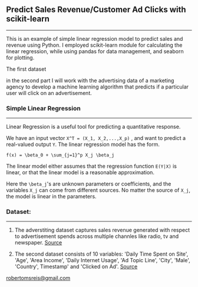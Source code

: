 
## Predict Sales Revenue/Customer Ad Clicks with scikit-learn
-------------------------------------------------

This is an example of simple linear regression model to predict sales and revenue using Python. 
I employed scikit-learn module for calculating the linear regression, while using pandas for data management, and seaborn for plotting.

The first dataset 

in the second part I will work with the advertising data of a marketing agency to develop a machine learning algorithm that predicts if a particular user will click on an advertisement.

### Simple Linear Regression
------------------------------------------------

Linear Regression is a useful tool for predicting a quantitative response.

We have an input vector `X^T = (X_1, X_2,...,X_p)` , and want to predict a real-valued output `Y`. The linear regression model has the form.

`f(x) = \beta_0 + \sum_{j=1}^p X_j \beta_j`

The linear model either assumes that the regression function `E(Y|X)` is linear, or that the linear model is a reasonable approximation.

Here the `\beta_j`'s are unknown parameters or coefficients, and the variables `X_j` can come from different sources. No matter the source of `X_j`, the model is linear in the parameters.


### Dataset:
-------------------------------------------------
1. The adverstiting dataset captures sales revenue generated with respect to advertisement spends across multiple channles like radio, tv and newspaper. <a href='http://faculty.marshall.usc.edu/gareth-james/'> Source</a>

2. The second dataset consists of 10 variables: 'Daily Time Spent on Site', 'Age', 'Area Income', 'Daily Internet Usage', 'Ad Topic Line', 'City', 'Male', 'Country', Timestamp' and 'Clicked on Ad'. <a href='https://www.kaggle.com/fayomi/advertising/download'> Source</a>


robertomsreis@gmail.com

